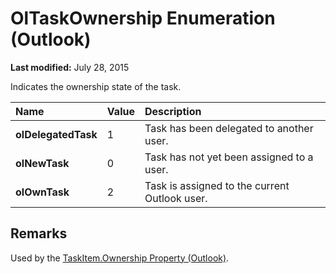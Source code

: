 
# OlTaskOwnership Enumeration (Outlook)

 **Last modified:** July 28, 2015

Indicates the ownership state of the task.


|**Name**|**Value**|**Description**|
|:-----|:-----|:-----|
| **olDelegatedTask**|1|Task has been delegated to another user.|
| **olNewTask**|0|Task has not yet been assigned to a user.|
| **olOwnTask**|2|Task is assigned to the current Outlook user.|

## Remarks

Used by the  [TaskItem.Ownership Property (Outlook)](7eb09c39-77af-6522-8194-a8369a577342.md).

